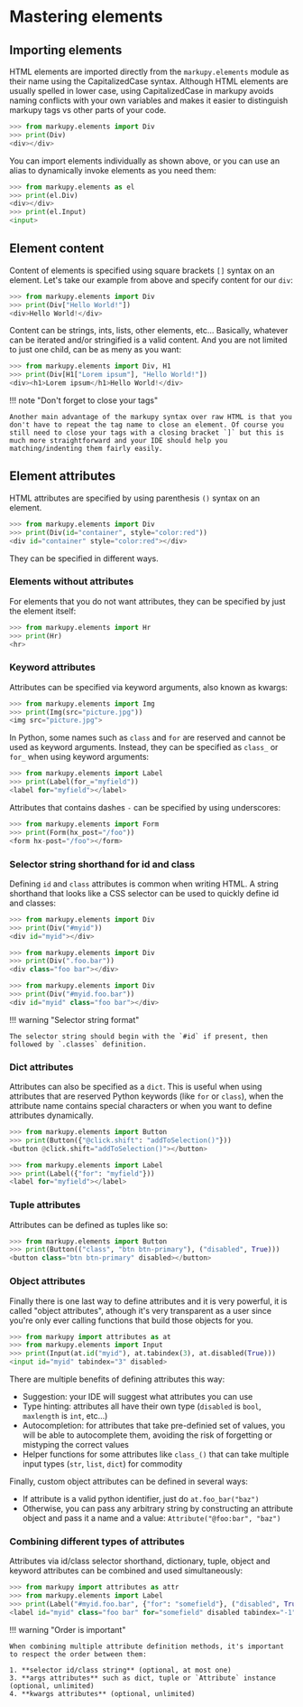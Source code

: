 # Mastering elements

## Importing elements

HTML elements are imported directly from the `markupy.elements` module as their name using the CapitalizedCase syntax. Although HTML elements are usually spelled in lower case, using CapitalizedCase in markupy avoids naming conflicts with your own variables and makes it easier to distinguish markupy tags vs other parts of your code.

```python title="Importing elements"
>>> from markupy.elements import Div
>>> print(Div)
<div></div>
```

You can import elements individually as shown above, or you can use an alias to dynamically invoke elements as you need them:

```python title="Importing elements with alias"
>>> from markupy.elements as el
>>> print(el.Div)
<div></div>
>>> print(el.Input)
<input>
```

## Element content

Content of elements is specified using square brackets `[]` syntax on an element.
Let's take our example from above and specify content for our `div`:

```python title="Div content"
>>> from markupy.elements import Div
>>> print(Div["Hello World!"])
<div>Hello World!</div>
```

Content can be strings, ints, lists, other elements, etc...
Basically, whatever can be iterated and/or stringified is a valid content.
And you are not limited to just one child, can be as meny as you want:

```python title="Nested elements"
>>> from markupy.elements import Div, H1
>>> print(Div[H1["Lorem ipsum"], "Hello World!"])
<div><h1>Lorem ipsum</h1>Hello World!</div>
```

!!! note "Don't forget to close your tags"

    Another main advantage of the markupy syntax over raw HTML is that you don't have to repeat the tag name to close an element. Of course you still need to close your tags with a closing bracket `]` but this is much more straightforward and your IDE should help you matching/indenting them fairly easily.


## Element attributes

HTML attributes are specified by using parenthesis `()` syntax on an element.

```python title="Element attributes"
>>> from markupy.elements import Div
>>> print(Div(id="container", style="color:red"))
<div id="container" style="color:red"></div>
```

They can be specified in different ways.

### Elements without attributes

For elements that you do not want attributes, they can be specified by just the element itself:

```python
>>> from markupy.elements import Hr
>>> print(Hr)
<hr>
```

### Keyword attributes

Attributes can be specified via keyword arguments, also known as kwargs:

```python
>>> from markupy.elements import Img
>>> print(Img(src="picture.jpg"))
<img src="picture.jpg">
```

In Python, some names such as `class` and `for` are reserved and cannot be used as keyword arguments. Instead, they can be specified as `class_` or `for_` when using keyword arguments:

```python
>>> from markupy.elements import Label
>>> print(Label(for_="myfield"))
<label for="myfield"></label>
```

Attributes that contains dashes `-` can be specified by using underscores:

```python
>>> from markupy.elements import Form
>>> print(Form(hx_post="/foo"))
<form hx-post="/foo"></form>
```

### Selector string shorthand for id and class

Defining `id` and `class` attributes is common when writing HTML. A string shorthand
that looks like a CSS selector can be used to quickly define id and classes:

```python title="Define id"
>>> from markupy.elements import Div
>>> print(Div("#myid"))
<div id="myid"></div>
```

```python title="Define multiple classes"
>>> from markupy.elements import Div
>>> print(Div(".foo.bar"))
<div class="foo bar"></div>
```

```python title="Combining both id and classes"
>>> from markupy.elements import Div
>>> print(Div("#myid.foo.bar"))
<div id="myid" class="foo bar"></div>
```

!!! warning "Selector string format"

    The selector string should begin with the `#id` if present, then followed by `.classes` definition.

### Dict attributes

Attributes can also be specified as a `dict`. This is useful when using
attributes that are reserved Python keywords (like `for` or `class`), when the
attribute name contains special characters or when you want to define attributes
dynamically.

```python title="Using Alpine.js with @-syntax (shorthand for x-on)"
>>> from markupy.elements import Button
>>> print(Button({"@click.shift": "addToSelection()"}))
<button @click.shift="addToSelection()"></button>
```

```python title="Using an attribute with a reserved keyword"
>>> from markupy.elements import Label
>>> print(Label({"for": "myfield"}))
<label for="myfield"></label>
```

### Tuple attributes

Attributes can be defined as tuples like so:

```python title="Attributes as tuples"
>>> from markupy.elements import Button
>>> print(Button(("class", "btn btn-primary"), ("disabled", True)))
<button class="btn btn-primary" disabled></button>
```


### Object attributes

Finally there is one last way to define attributes and it is very powerful, it is called "object attributes", athough it's very transparent as a user since you're only ever calling functions that build those objects for you.

```python title="Using object attributes"
>>> from markupy import attributes as at
>>> from markupy.elements import Input
>>> print(Input(at.id("myid"), at.tabindex(3), at.disabled(True)))
<input id="myid" tabindex="3" disabled>
```

There are multiple benefits of defining attributes this way:

- Suggestion: your IDE will suggest what attributes you can use
- Type hinting: attributes all have their own type (`disabled` is `bool`, `maxlength` is `int`, etc...)
- Autocompletion: for attributes that take pre-definied set of values, you will be able to autocomplete them, avoiding the risk of forgetting or mistyping the correct values
- Helper functions for some attributes like `class_()` that can take multiple input types (`str`, `list`, `dict`) for commodity

Finally, custom object attributes can be defined in several ways:

- If attribute is a valid python identifier, just do `at.foo_bar("baz")`
- Otherwise, you can pass any arbitrary string by constructing an attribute object and pass it a name and a value: `Attribute("@foo:bar", "baz")`


### Combining different types of attributes

Attributes via id/class selector shorthand, dictionary, tuple, object and keyword attributes can be combined and used simultaneously:

```python title="Specifying attribute via multiple arguments"
>>> from markupy import attributes as attr
>>> from markupy.elements import Label
>>> print(Label("#myid.foo.bar", {"for": "somefield"}, ("disabled", True), at.tabindex(-1), name="myname"))
<label id="myid" class="foo bar" for="somefield" disabled tabindex="-1" name="myname"></label>
```

!!! warning "Order is important"

    When combining multiple attribute definition methods, it's important to respect the order between them:
    
    1. **selector id/class string** (optional, at most one)
    3. **args attributes** such as dict, tuple or `Attribute` instance (optional, unlimited)
    4. **kwargs attributes** (optional, unlimited)